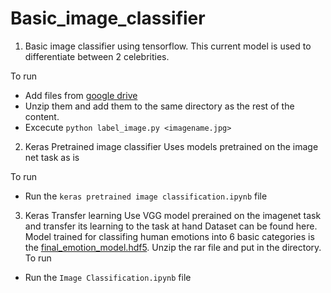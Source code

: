 # Basic_image_classifier
1. Basic image classifier using tensorflow. 
This current model is used to differentiate between 2 celebrities.

To run 
* Add files from [google drive](https://drive.google.com/file/d/1N0hOM0FD9hhB16kiZM4RNLLo--IVz2t9/view?usp=sharing)
* Unzip them and add them to the same directory as the rest of the content.
* Excecute ```python label_image.py <imagename.jpg>``` 

2. Keras Pretrained image classifier
Uses models pretrained on the image net task as is

To run
* Run the ```keras pretrained image classification.ipynb``` file

3. Keras Transfer learning
Use VGG model prerained on the imagenet task and transfer its learning to the task at hand
Dataset can be found here.
Model trained for classifing human emotions into 6 basic categories is the [final_emotion_model.hdf5](https://drive.google.com/open?id=1UWnHx90XVJxx4xrxvrNILi6ZkEHn0e_M). Unzip the rar file and put in the directory.
To run
* Run the ```Image Classification.ipynb``` file
